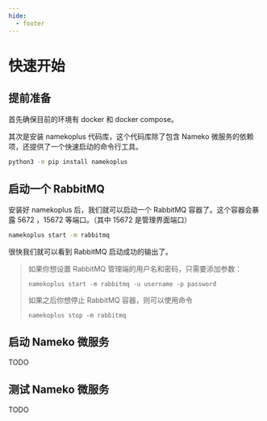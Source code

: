 ```yaml
---
hide:
  - footer
---
```


# 快速开始

## 提前准备

首先确保目前的环境有 docker 和 docker compose。

其次是安装 namekoplus 代码库，这个代码库除了包含 Nameko 微服务的依赖项，还提供了一个快速启动的命令行工具。

```bash
python3 -m pip install namekoplus
```

## 启动一个 RabbitMQ

安装好 namekoplus 后，我们就可以启动一个 RabbitMQ 容器了。这个容器会暴露 5672 ，15672 等端口。（其中 15672 是管理界面端口）

```bash
namekoplus start -m rabbitmq 
```

很快我们就可以看到 RabbitMQ 启动成功的输出了。

> 如果你想设置 RabbitMQ 管理端的用户名和密码，只需要添加参数：
> ```
> namekoplus start -m rabbitmq -u username -p password
> ```
> 
> 如果之后你想停止 RabbitMQ 容器，则可以使用命令
> ```
> namekoplus stop -m rabbitmq
> ```

## 启动 Nameko 微服务

TODO

## 测试 Nameko 微服务

TODO




